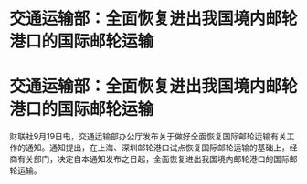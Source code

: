 # 交通运输部：全面恢复进出我国境内邮轮港口的国际邮轮运输

# 交通运输部：全面恢复进出我国境内邮轮港口的国际邮轮运输

财联社9月19日电，交通运输部办公厅发布关于做好全面恢复国际邮轮运输有关工作的通知。通知提出，在上海、深圳邮轮港口试点恢复国际邮轮运输的基础上，经商有关部门，决定自本通知发布之日起，全面恢复进出我国境内邮轮港口的国际邮轮运输。


